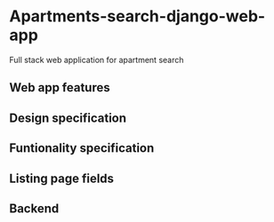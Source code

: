 # Apartments-search-django-web-app

Full stack web application for apartment search 

## Web app features

## Design specification

## Funtionality specification

## Listing page fields

## Backend
